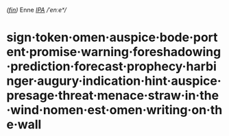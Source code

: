 *([fin](https://en.wiktionary.org/wiki/enne))*
Enne
*[IPA](https://en.m.wiktionary.org/wiki/Wiktionary:International_Phonetic_Alphabet "Wiktionary:International Phonetic Alphabet")*
*/ˈenːeˣ/*


# sign·token·omen·auspice·bode·portent·promise·warning·foreshadowing·prediction·forecast·prophecy·harbinger·augury·indication·hint·auspice·presage·threat·menace·straw·in·the·wind·nomen·est·omen·writing·on·the·wall